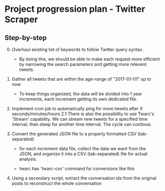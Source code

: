# Project progression plan - Twitter Scraper

## Step-by-step

0. Overhaul existing list of keywords to follow Twitter query syntax.
    - By doing this, we should be able to make each request more efficient by
    narrowing the search parameters and getting more relevent tweets.

1. Gather all tweets that are within the age-range of "2017-01-01" up to now
    - To keep things organized, the data will be divided into 1 year increments, 
    each increment getting its own dedicated file.
 

2. Implement cron job to automatically ping for more tweets after X seconds/minutes/hours
    2.1 There is also the possibility to use Twarc's 'Stream' capability. We can stream 
    new tweets for a specified time interval, then sleep for another time interval. 
    The cycle can continue.

3. Convert the generated JSON file to a properly formatted CSV (tab-separated)
    - for each increment data file, collect the data we want from the JSON, and 
    organize it into a CSV (tab-separated) file for actual analysis.

    - twarc has 'twarc-csv' command for conversions like this

4. Using a secondary script, extract the conversation ids from the original posts to reconstruct the whole conversation
